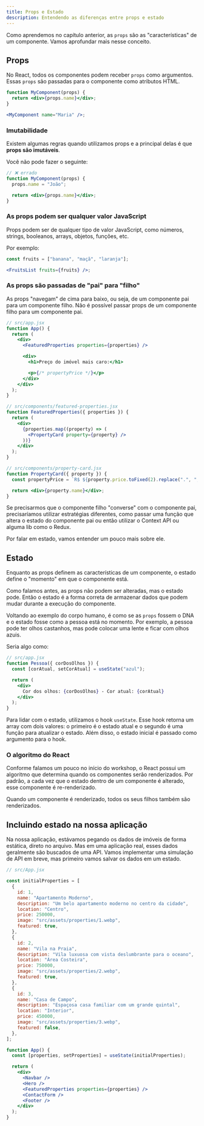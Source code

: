 ```yaml
---
title: Props e Estado
description: Entendendo as diferenças entre props e estado
---
```


Como aprendemos no capítulo anterior, as `props` são as "características" de um componente. Vamos aprofundar mais nesse conceito.

## Props

No React, todos os componentes podem receber `props` como argumentos. Essas `props` são passadas para o componente como atributos HTML.

```jsx
function MyComponent(props) {
  return <div>{props.name}</div>;
}

<MyComponent name="Maria" />;
```

### Imutabilidade

Existem algumas regras quando utilizamos props e a principal delas é que **props são imutáveis**.

Você não pode fazer o seguinte:

```jsx
// ❌ errado
function MyComponent(props) {
  props.name = "João";

  return <div>{props.name}</div>;
}
```

### As props podem ser qualquer valor JavaScript

Props podem ser de qualquer tipo de valor JavaScript, como números, strings, booleanos, arrays, objetos, funções, etc.

Por exemplo:

```jsx
const fruits = ["banana", "maçã", "laranja"];

<FruitsList fruits={fruits} />;
```

### As props são passadas de "pai" para "filho"

As props "navegam" de cima para baixo, ou seja, de um componente pai para um componente filho. Não é possível passar props de um componente filho para um componente pai.

```jsx
// src/app.jsx
function App() {
  return (
    <div>
      <FeaturedProperties properties={properties} />

      <div>
        <h1>Preço do imóvel mais caro:</h1>

        <p>{/* propertyPrice */}</p>
      </div>
    </div>
  );
}

// src/components/featured-properties.jsx
function FeaturedProperties({ properties }) {
  return (
    <div>
      {properties.map((property) => (
        <PropertyCard property={property} />
      ))}
    </div>
  );
}

// src/components/property-card.jsx
function PropertyCard({ property }) {
  const propertyPrice = `R$ ${property.price.toFixed(2).replace(".", ",")}`;

  return <div>{property.name}</div>;
}
```

Se precisarmos que o componente filho "converse" com o componente pai, precisaríamos utilizar estratégias diferentes, como passar uma função que altera o estado do componente pai ou então utilizar o Context API ou alguma lib como o Redux.

Por falar em estado, vamos entender um pouco mais sobre ele.

## Estado

Enquanto as props definem as características de um componente, o estado define o "momento" em que o componente está.

Como falamos antes, as props não podem ser alteradas, mas o estado pode. Então o estado é a forma correta de armazenar dados que podem mudar durante a execução do componente.

Voltando ao exemplo do corpo humano, é como se as `props` fossem o DNA e o estado fosse como a pessoa está no momento. Por exemplo, a pessoa pode ter olhos castanhos, mas pode colocar uma lente e ficar com olhos azuis.

Seria algo como:

```jsx
// src/app.jsx
function Pessoa({ corDosOlhos }) {
  const [corAtual, setCorAtual] = useState("azul");

  return (
    <div>
      Cor dos olhos: {corDosOlhos} - Cor atual: {corAtual}
    </div>
  );
}
```

Para lidar com o estado, utilizamos o hook `useState`. Esse hook retorna um array com dois valores: o primeiro é o estado atual e o segundo é uma função para atualizar o estado. Além disso, o estado inicial é passado como argumento para o hook.

### O algoritmo do React

Conforme falamos um pouco no início do workshop, o React possui um algoritmo que determina quando os componentes serão renderizados. Por padrão, a cada vez que o estado dentro de um componente é alterado, esse componente é re-renderizado.

Quando um componente é renderizado, todos os seus filhos também são renderizados.

## Incluindo estado na nossa aplicação

Na nossa aplicação, estávamos pegando os dados de imóveis de forma estática, direto no arquivo. Mas em uma aplicação real, esses dados geralmente são buscados de uma API. Vamos implementar uma simulação de API em breve, mas primeiro vamos salvar os dados em um estado.

```jsx
// src/App.jsx

const initialProperties = [
  {
    id: 1,
    name: "Apartamento Moderno",
    description: "Um belo apartamento moderno no centro da cidade",
    location: "Centro",
    price: 250000,
    image: "src/assets/properties/1.webp",
    featured: true,
  },
  {
    id: 2,
    name: "Vila na Praia",
    description: "Vila luxuosa com vista deslumbrante para o oceano",
    location: "Área Costeira",
    price: 750000,
    image: "src/assets/properties/2.webp",
    featured: true,
  },
  {
    id: 3,
    name: "Casa de Campo",
    description: "Espaçosa casa familiar com um grande quintal",
    location: "Interior",
    price: 450000,
    image: "src/assets/properties/3.webp",
    featured: false,
  },
];

function App() {
  const [properties, setProperties] = useState(initialProperties);

  return (
    <div>
      <Navbar />
      <Hero />
      <FeaturedProperties properties={properties} />
      <ContactForm />
      <Footer />
    </div>
  );
}
```
